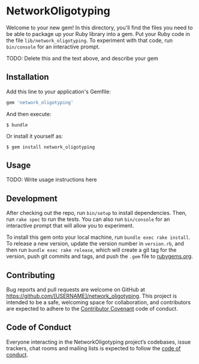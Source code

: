 # NetworkOligotyping

Welcome to your new gem! In this directory, you'll find the files you need to be able to package up your Ruby library into a gem. Put your Ruby code in the file `lib/network_oligotyping`. To experiment with that code, run `bin/console` for an interactive prompt.

TODO: Delete this and the text above, and describe your gem

## Installation

Add this line to your application's Gemfile:

```ruby
gem 'network_oligotyping'
```

And then execute:

    $ bundle

Or install it yourself as:

    $ gem install network_oligotyping

## Usage

TODO: Write usage instructions here

## Development

After checking out the repo, run `bin/setup` to install dependencies. Then, run `rake spec` to run the tests. You can also run `bin/console` for an interactive prompt that will allow you to experiment.

To install this gem onto your local machine, run `bundle exec rake install`. To release a new version, update the version number in `version.rb`, and then run `bundle exec rake release`, which will create a git tag for the version, push git commits and tags, and push the `.gem` file to [rubygems.org](https://rubygems.org).

## Contributing

Bug reports and pull requests are welcome on GitHub at https://github.com/[USERNAME]/network_oligotyping. This project is intended to be a safe, welcoming space for collaboration, and contributors are expected to adhere to the [Contributor Covenant](http://contributor-covenant.org) code of conduct.

## Code of Conduct

Everyone interacting in the NetworkOligotyping project’s codebases, issue trackers, chat rooms and mailing lists is expected to follow the [code of conduct](https://github.com/[USERNAME]/network_oligotyping/blob/master/CODE_OF_CONDUCT.md).
